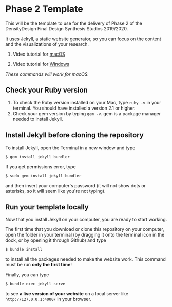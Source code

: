 # Phase 2 Template
This will be the template to use for the delivery of Phase 2 of the DensityDesign Final Design Synthesis Studios 2019/2020.

It uses Jekyll, a static website generator, so you can focus on the content and the visualizations of your research.

1. Video tutorial for [macOS](https://www.youtube.com/watch?v=WhrU9m82Wm8&list=PLLAZ4kZ9dFpOPV5C5Ay0pHaa0RJFhcmcB&index=2)

1. Video tutorial for [Windows](https://www.youtube.com/watch?v=LfP7Y9Ja6Qc&list=PLLAZ4kZ9dFpOPV5C5Ay0pHaa0RJFhcmcB&index=3)

*These commands will work for macOS.*

## Check your Ruby version
1. To check the Ruby version installed on your Mac, type `ruby -v` in your terminal. You should have installed a version 2.1 or higher.
2. Check your gem version by typing `gem -v`. gem is a package manager needed to install Jekyll.

## Install Jekyll before cloning the repository
To install Jekyll, open the Terminal in a new window and type

```
$ gem install jekyll bundler
```

If you get permissions error, type

```
$ sudo gem install jekyll bundler
```

and then insert your computer's password (it will not show dots or asterisks, so it will seem like you're not typing).

## Run your template locally
Now that you install Jekyll on your computer, you are ready to start working.

The first time that you download or clone this repository on your computer, open the folder in your terminal (by dragging it onto the terminal icon in the dock, or by opening it through Github) and type

```
$ bundle install
```

to install all the packages needed to make the website work. This command must be run **only the first time**!

Finally, you can type

```
$ bundle exec jekyll serve
```

to see **a live version of your website** on a local server like `http://127.0.0.1:4000/` in your browser.
